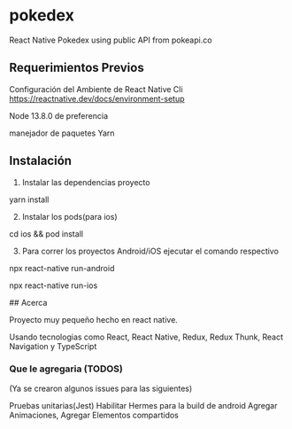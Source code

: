 # pokedex
React Native Pokedex using public API from pokeapi.co

## Requerimientos Previos

Configuración del Ambiente de React Native Cli
https://reactnative.dev/docs/environment-setup

Node 13.8.0 de preferencia

manejador de paquetes Yarn


## Instalación

1. Instalar las dependencias proyecto 

yarn install

2. Instalar los pods(para ios)

cd ios && pod install

3. Para correr los proyectos Android/iOS ejecutar el comando respectivo

npx react-native run-android

npx react-native run-ios

## Acerca

Proyecto muy pequeño hecho en react native.

Usando tecnologias como React, React Native, Redux, Redux Thunk, React Navigation y TypeScript

### Que le agregaria (TODOS)
(Ya se crearon algunos issues para las siguientes)

Pruebas unitarias(Jest)
Habilitar Hermes para la build de android
Agregar Animaciones,
Agregar Elementos compartidos